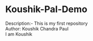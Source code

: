 # Koushik-Pal-Demo
Description:- This is my first repository <br>
Author: Koushik Chandra Paul <br>
I am Koushik
